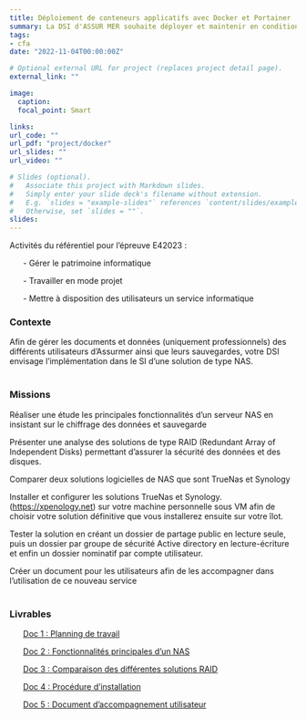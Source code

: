 ```yaml
---
title: Déploiement de conteneurs applicatifs avec Docker et Portainer
summary: La DSI d'ASSUR MER souhaite déployer et maintenir en condition opérationnelle certains service comme les serveurs de web ou de bases de données tous en assurant le suivi du déploiement avec Portainer.
tags:
- cfa
date: "2022-11-04T00:00:00Z"

# Optional external URL for project (replaces project detail page).
external_link: ""

image:
  caption: 
  focal_point: Smart

links:
url_code: ""
url_pdf: "project/docker"
url_slides: ""
url_video: ""

# Slides (optional).
#   Associate this project with Markdown slides.
#   Simply enter your slide deck's filename without extension.
#   E.g. `slides = "example-slides"` references `content/slides/example-slides.md`.
#   Otherwise, set `slides = ""`.
slides:
---
```


Activités du référentiel pour l’épreuve E42023 :

<ul>- Gérer le patrimoine informatique</ul>
<ul>- Travailler en mode projet</ul>
<ul>- Mettre à disposition des utilisateurs un service informatique</ul>

<h3>Contexte</h3>
Afin de gérer les documents et données (uniquement professionnels) des différents utilisateurs d’Assurmer ainsi que leurs sauvegardes, votre DSI envisage l’implémentation dans le SI d’une solution de type NAS. 
<br>
<br>
<h3>Missions</h3>

Réaliser une étude les principales fonctionnalités d’un serveur NAS en insistant sur le chiffrage des données et sauvegarde  

Présenter une analyse des solutions de type RAID (Redundant Array of Independent Disks) permettant d’assurer la sécurité des données et des disques. 

Comparer deux solutions logicielles de NAS que sont TrueNas et Synology 

Installer et configurer les solutions TrueNas et Synology. (https://xpenology.net) sur votre machine personnelle sous VM afin de choisir votre solution définitive que vous installerez ensuite sur votre îlot. 

Tester la solution en créant un dossier de partage public en lecture seule, puis un dossier par groupe de sécurité Active directory en lecture-écriture et enfin un dossier nominatif par compte utilisateur. 

Créer un document pour les utilisateurs afin de les accompagner dans l’utilisation de ce nouveau service
<br>
<br>
<h3>Livrables</h3>
<ul><a href="https://brbabaloni.fr/project/charte/charte.pdf">Doc 1 : Planning de travail</a></ul>
<ul><a href="https://brbabaloni.fr/project/charte/charte.pdf">Doc 2 : Fonctionnalités principales d’un NAS</a></ul>
<ul><a href="https://brbabaloni.fr/project/charte/charte.pdf">Doc 3 : Comparaison des différentes solutions RAID</a></ul>
<ul><a href="https://brbabaloni.fr/project/charte/charte.pdf">Doc 4 : Procédure d’installation</a></ul>
<ul><a href="https://brbabaloni.fr/project/charte/charte.pdf">Doc 5 : Document d’accompagnement utilisateur </a></ul>

